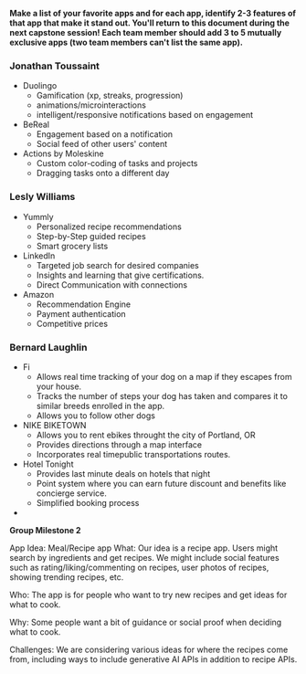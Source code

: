 **Make a list of your favorite apps and for each app, identify 2-3 features of that app that make it stand out. You'll return to this document during the next capstone session! Each team member should add 3 to 5 mutually exclusive apps (two team members can't list the same app).**

### Jonathan Toussaint
- Duolingo
    - Gamification (xp, streaks, progression)
    - animations/microinteractions
    - intelligent/responsive notifications based on engagement
- BeReal
    - Engagement based on a notification
    - Social feed of other users' content
- Actions by Moleskine
    - Custom color-coding of tasks and projects
    - Dragging tasks onto a different day


### Lesly Williams
- Yummly
    - Personalized recipe recommendations
    - Step-by-Step guided recipes
    - Smart grocery lists
- LinkedIn
    - Targeted job search for desired companies
    - Insights and learning that give certifications.
    - Direct Communication with connections
- Amazon
    - Recommendation Engine
    - Payment authentication 
    - Competitive prices 

### Bernard Laughlin
- Fi
    - Allows real time tracking of your dog on a map if they escapes from your house.
    - Tracks the number of steps your dog has taken and compares it to similar breeds enrolled in the app.
    - Allows you to follow other dogs
- NIKE BIKETOWN
    - Allows you to rent ebikes throught the city of Portland, OR
    - Provides directions through a map interface
    - Incorporates real timepublic transportations routes.
- Hotel Tonight
    - Provides last minute deals on hotels that night
    - Point system where you can earn future discount and benefits like concierge service.
    - Simplified booking process
- 
**Group Milestone 2**

App Idea: Meal/Recipe app
What: Our idea is a recipe app. Users might search by ingredients and get recipes. We might include social features such as rating/liking/commenting on recipes, user photos of recipes, showing trending recipes, etc.

Who: The app is for people who want to try new recipes and get ideas for what to cook. 

Why: Some people want a bit of guidance or social proof when deciding what to cook. 

Challenges: We are considering various ideas for where the recipes come from, including ways to include generative AI APIs in addition to recipe APIs.
